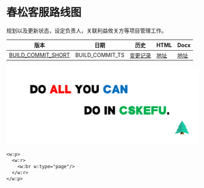 # 春松客服路线图

规划以及更新状态，设定负责人，关联利益攸关方等项目管理工作。

<!-- BUILD_COMMIT_SHORT and BUILD_COMMIT_TS are resolved automatically -->

| 版本 | 日期 | 历史 | HTML | Docx |
| --- | --- | --- | --- | --- |
| [BUILD_COMMIT_SHORT](https://github.com/chatopera/cskefu.roadmap/commit/BUILD_COMMIT_SHORT)  | BUILD_COMMIT_TS  | [变更记录](https://github.com/chatopera/cskefu.roadmap/commits/master) | [地址](https://chatopera.github.io/cskefu.roadmap/) | [地址](https://chatopera.github.io/cskefu.roadmap/assets/春松客服路线图.docx) |
<!-- markup:table-caption 文档版本 -->

![团结合作，共赢未来](../assets/screenshot-20220417-104259.png)

<!-- 在此之上添加内容，https://stackoverflow.com/questions/16965490/pandoc-markdown-page-break -->
```{=openxml}
<w:p>
  <w:r>
    <w:br w:type="page"/>
  </w:r>
</w:p>
```
